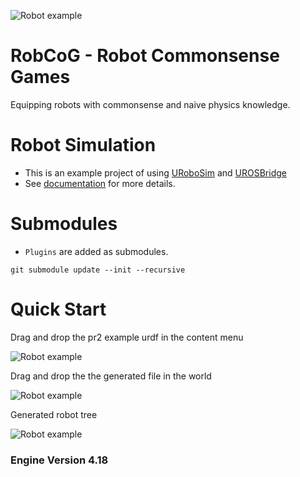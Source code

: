 ![](Documentation/images/robot.png "Robot example")

# RobCoG - **Rob**ot **Co**mmonsense **G**ames 

Equipping robots with commonsense and naive physics knowledge.

# Robot Simulation

* This is an example project of using [URoboSim](https://github.com/robcog-iai/URoboSim) and [UROSBridge](https://github.com/robcog-iai/UROSBridge)
* See [documentation](https://github.com/robcog-iai/RobCoG/tree/robosim/Documentation) for more details.


# Submodules

 * ```Plugins``` are added as submodules.

```git submodule update --init --recursive```


# Quick Start

Drag and drop the pr2 example urdf in the content menu

![](Documentation/images/drag-drop-urdf.png "Robot example")

Drag and drop the the generated file in the world

![](Documentation/images/drag-drop-robot.png "Robot example")

Generated robot tree

![](Documentation/images/robot-tree.png "Robot example")


### Engine Version 4.18
